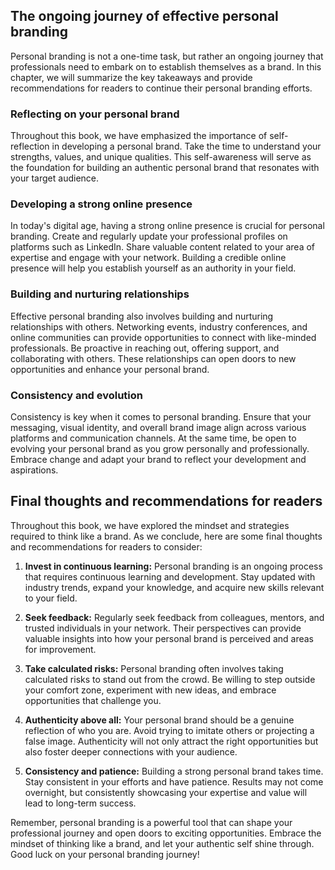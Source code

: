 
The ongoing journey of effective personal branding
--------------------------------------------------

Personal branding is not a one-time task, but rather an ongoing journey that professionals need to embark on to establish themselves as a brand. In this chapter, we will summarize the key takeaways and provide recommendations for readers to continue their personal branding efforts.

### Reflecting on your personal brand

Throughout this book, we have emphasized the importance of self-reflection in developing a personal brand. Take the time to understand your strengths, values, and unique qualities. This self-awareness will serve as the foundation for building an authentic personal brand that resonates with your target audience.

### Developing a strong online presence

In today's digital age, having a strong online presence is crucial for personal branding. Create and regularly update your professional profiles on platforms such as LinkedIn. Share valuable content related to your area of expertise and engage with your network. Building a credible online presence will help you establish yourself as an authority in your field.

### Building and nurturing relationships

Effective personal branding also involves building and nurturing relationships with others. Networking events, industry conferences, and online communities can provide opportunities to connect with like-minded professionals. Be proactive in reaching out, offering support, and collaborating with others. These relationships can open doors to new opportunities and enhance your personal brand.

### Consistency and evolution

Consistency is key when it comes to personal branding. Ensure that your messaging, visual identity, and overall brand image align across various platforms and communication channels. At the same time, be open to evolving your personal brand as you grow personally and professionally. Embrace change and adapt your brand to reflect your development and aspirations.

Final thoughts and recommendations for readers
----------------------------------------------

Throughout this book, we have explored the mindset and strategies required to think like a brand. As we conclude, here are some final thoughts and recommendations for readers to consider:

1. **Invest in continuous learning:** Personal branding is an ongoing process that requires continuous learning and development. Stay updated with industry trends, expand your knowledge, and acquire new skills relevant to your field.

2. **Seek feedback:** Regularly seek feedback from colleagues, mentors, and trusted individuals in your network. Their perspectives can provide valuable insights into how your personal brand is perceived and areas for improvement.

3. **Take calculated risks:** Personal branding often involves taking calculated risks to stand out from the crowd. Be willing to step outside your comfort zone, experiment with new ideas, and embrace opportunities that challenge you.

4. **Authenticity above all:** Your personal brand should be a genuine reflection of who you are. Avoid trying to imitate others or projecting a false image. Authenticity will not only attract the right opportunities but also foster deeper connections with your audience.

5. **Consistency and patience:** Building a strong personal brand takes time. Stay consistent in your efforts and have patience. Results may not come overnight, but consistently showcasing your expertise and value will lead to long-term success.

Remember, personal branding is a powerful tool that can shape your professional journey and open doors to exciting opportunities. Embrace the mindset of thinking like a brand, and let your authentic self shine through. Good luck on your personal branding journey!